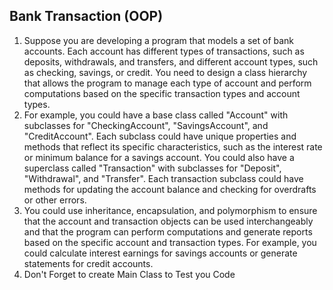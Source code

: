 ##  Bank Transaction (OOP)
1. Suppose you are developing a program that models a set of bank accounts. Each account has different types of transactions, such as deposits, withdrawals, and transfers, and different account types, such as checking, savings, or credit. You need to design a class hierarchy that allows the program to manage each type of account and perform computations based on the specific transaction types and account types.
2. For example, you could have a base class called "Account" with subclasses for "CheckingAccount", "SavingsAccount", and "CreditAccount". Each subclass could have unique properties and methods that reflect its specific characteristics, such as the interest rate or minimum balance for a savings account. You could also have a superclass called "Transaction" with subclasses for "Deposit", "Withdrawal", and "Transfer". Each transaction subclass could have methods for updating the account balance and checking for overdrafts or other errors.
3. You could use inheritance, encapsulation, and polymorphism to ensure that the account and transaction objects can be used interchangeably and that the program can perform computations and generate reports based on the specific account and transaction types. For example, you could calculate interest earnings for savings accounts or generate statements for credit accounts.
4. Don't Forget to create Main Class to Test you  Code